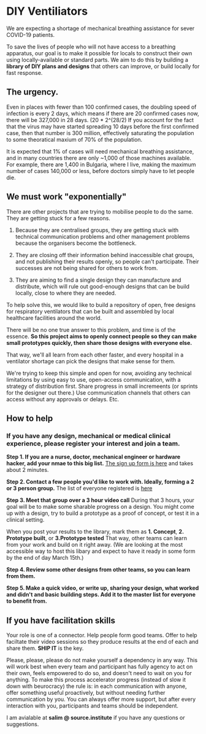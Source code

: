 # DIY Ventiliators

We are expecting a shortage of mechanical breathing assistance for sever COVID-19 patients.

To save the lives of people who will not have access to a breathing apparatus, our goal is to make it possible for locals to construct their own using locally-available or standard parts.  We aim to do this by building a **library of DIY plans and designs** that others can improve, or build locally for fast response.

## The urgency.

Even in places with fewer than 100 confirmed cases, the doubling speed of infection is every 2 days, which means if there are 20 confirmed cases now, there will be 327,000 in 28 days. (20 * 2^(28/2) If you account for the fact that the virus may have started spreading 10 days before the first confirmed case, then that number is 300 million, effectively saturating the population to some theoratical maxium of 70% of the population.

It is expected that 1% of cases will need mechanical breathing assistance, and in many countries there are only ~1,000 of those machines available.  For example, there are 1,400 in Bulgaria, where I live, making the maximum number of cases 140,000 or less, before doctors simply have to let people die.

## We must work "exponentially"

There are other projects that are trying to mobilise people to do the same.  They are getting stuck for a few reasons.

1. Because they are centralised groups, they are getting stuck with technical communication problems and other management problems because the organisers become the bottleneck.

2. They are closing off their information behind inaccessible chat groups, and not publishing their results openly, so people can't participate. Their successes are not being shared for others to work from.

3. They are aiming to find a single design they can manufacture and distribute, which will rule out good-enough designs that can be build locally, close to where they are needed.

To help solve this, we would like to build a repository of open, free designs for respiratory ventilators that can be built and assembled by local healthcare facilities around the world.

There will be no one true answer to this problem, and time is of the essence. **So this project aims to openly connect people so they can make small prototypes quickly, then share those designs with everyone else.**

That way, we'll all learn from each other faster, and every hospital in a ventilator shortage can pick the designs that make sense for them.

We're trying to keep this simple and open for now, avoiding any technical limitations by using easy to use, open-access communication, with a strategy of distribution first.  Share progress in small incremeents (or sprints for the designer out there.)  Use communication channels that others can access without any approvals or delays. Etc.


## How to help

### If you have any design, mechanical or medical clinical experience, please register your interest and join a team.

**Step 1.  If you are a nurse, doctor, mechanical engineer or hardware hacker, add your nmae to this big list.** [The sign up form is here](https://forms.gle/AvygJMQWPzepXA2E9) and takes about 2 minutes.

**Step 2. Contact a few people you'd like to work with.  Ideally, forming a 2 or 3 person group.**  The list of everyone registered is [here](https://docs.google.com/spreadsheets/d/1Hu-vF676ud4nj5pDUPjlOHo4BSCHz0kKqxdISWTbW3U/edit?usp=sharing)

**Step 3. Meet that group over a 3 hour video call**  During that 3 hours, your goal will be to make some sharable progress on a design.  You might come up with a design, try to build a prototype as a proof of concept, or test it in a clinical setting. 

When you post your results to the library, mark them as **1. Concept**, **2. Prototype built**, or **3.Prototype tested** That way, other teams can learn from your work and build on it right away. (We are looking at the most accessible way to host this libary and expect to have it ready in some form by the end of day March 15th.)

**Step 4. Review some other designs from other teams, so you can learn from them.**

**Step 5. Make a quick video, or write up, sharing your design, what worked and didn't and basic building steps.  Add it to the master list for everyone to benefit from.**


## If you have facilitation skills
Your role is one of a connector.  Help people form good teams.  Offer to help faciltate their video sessions so they produce results at the end of each and share them.  **SHIP IT** is the key.

Please, please, please do not make yourself a dependency in any way.  This will work best when every team and participant has fully agency to act on their own, feels empowered to do so, and doesn't need to wait on you for anything.  To make this process accelerator progress (instead of slow it down with beurocracy) the rule is: in each communication with anyone, offer something useful proactively, but without needing further communication by you.  You can always offer more support, but after every interaction with you, participants and teams should be independent.

I am avialable at **salim @ source.institute** if you have any questions or suggestions.  

